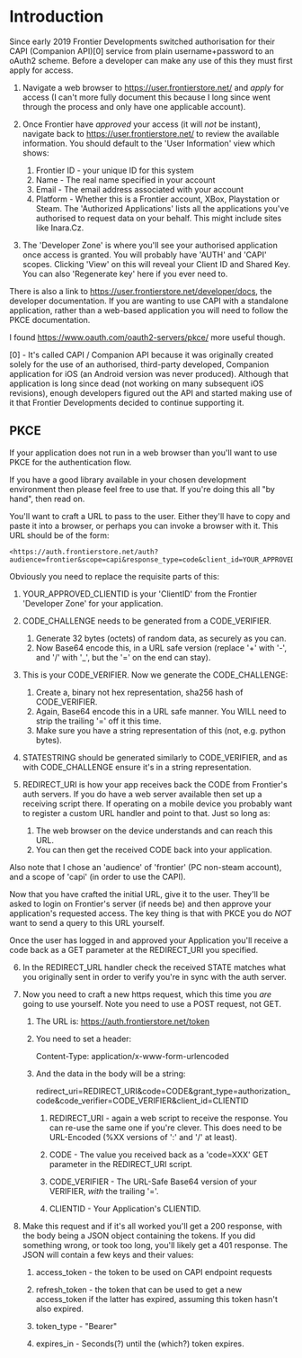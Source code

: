 Introduction
============

  Since early 2019 Frontier Developments switched authorisation for their CAPI (Companion API)[0] service from plain username+password to an oAuth2 scheme.
  Before a developer can make any use of this they must first apply for access.

1. Navigate a web browser to <https://user.frontierstore.net/> and *apply* for access (I can't more fully document this because I long since went through the process and only have one applicable account).
2. Once Frontier have *approved* your access (it will _not_ be instant), navigate back to <https://user.frontierstore.net/> to review the available information.  You should default to the 'User Information' view which shows:
	1. Frontier ID - your unique ID for this system
	2. Name - The real name specified in your account
	3. Email - The email address associated with your account
	4. Platform - Whether this is a Frontier account, XBox, Playstation or Steam.  The 'Authorized Applications' lists all the applications you've authorised to request data on your behalf.  This might include sites like Inara.Cz.  

3. The 'Developer Zone' is where you'll see your authorised application
once access is granted.  You will probably have 'AUTH' and 'CAPI' scopes.
Clicking 'View' on this will reveal your Client ID and Shared Key.
You can also 'Regenerate key' here if you ever need to.

 There is also a link to <https://user.frontierstore.net/developer/docs>,
the developer documentation.  If you are wanting to use CAPI with a
standalone application, rather than a web-based application you will
need to follow the PKCE documentation.

 I found <https://www.oauth.com/oauth2-servers/pkce/> more useful
though.
  
[0] - It's called CAPI / Companion API because it was originally created
solely for the use of an authorised, third-party developed, Companion
application for iOS (an Android version was never produced).  Although
that application is long since dead (not working on many subsequent iOS
revisions), enough developers figured out the API and started making use
of it that Frontier Developments decided to continue supporting it.

PKCE
----

  If your application does not run in a web browser than you'll want to
use PKCE for the authentication flow.

  If you have a good library available in your chosen development
environment then please feel free to use that.  If you're doing this all
"by hand", then read on.

  You'll want to craft a URL to pass to the user.  Either they'll have
to copy and paste it into a browser, or perhaps you can invoke a browser
with it.
  This URL should be of the form:

	<https://auth.frontierstore.net/auth?audience=frontier&scope=capi&response_type=code&client_id=YOUR_APPROVED_CLIENTID&code_challenge=CODE_CHALLENGE&code_challenge_method=S256&state=STATESTRING&redirect_uri=REDIRECT_URI>

  Obviously you need to replace the requisite parts of this:

1. YOUR_APPROVED_CLIENTID is your 'ClientID' from the Frontier
    'Developer Zone' for your application.
2. CODE_CHALLENGE needs to be generated from a CODE_VERIFIER.

	1. Generate 32 bytes (octets) of random data, as securely as you can.
	2. Now Base64 encode this, in a URL safe version (replace '+' with
      '-', and '/' with '_', but the '=' on the end can stay).

3. This is your CODE_VERIFIER.  Now we generate the CODE_CHALLENGE:

	1. Create a, binary not hex representation, sha256 hash of
      CODE_VERIFIER.
	2. Again, Base64 encode this in a URL safe manner.  You WILL need
     to strip the trailing '=' off it this time.
	3. Make sure you have a string representation of this (not, e.g.
      python bytes).

4. STATESTRING should be generated similarly to CODE_VERIFIER, and
    as with CODE_CHALLENGE ensure it's in a string representation.
5. REDIRECT_URI is how your app receives back the CODE from
    Frontier's auth servers.  If you do have a web server available then
    set up a receiving script there.  If operating on a mobile device
    you probably want to register a custom URL handler and point to
    that.  Just so long as:

	1. The web browser on the device understands and can reach this
       URL.
	2. You can then get the received CODE back into your application.

Also note that I chose an 'audience' of 'frontier' (PC non-steam
account), and a scope of 'capi' (in order to use the CAPI).

Now that you have crafted the initial URL, give it to the user.
They'll be asked to login on Frontier's server (if needs be) and then
approve your application's requested access.  The key thing is that with
PKCE you do *NOT* want to send a query to this URL yourself.

  Once the user has logged in and approved your Application you'll
receive a code back as a GET parameter at the REDIRECT_URI you
specified.

6. In the REDIRECT_URL handler check the received STATE matches what
    you originally sent in order to verify you're in sync with the auth
    server.

7. Now you need to craft a new https request, which this time you *are*
    going to use yourself.  Note you need to use a POST request, not
    GET.

	1. The URL is: <https://auth.frontierstore.net/token>

 	2. You need to set a header:

		Content-Type: application/x-www-form-urlencoded

	3. And the data in the body will be a string:

		redirect_uri=REDIRECT_URI&code=CODE&grant_type=authorization_code&code_verifier=CODE_VERIFIER&client_id=CLIENTID

		1. REDIRECT_URI - again a web script to receive the response.  You
       can re-use the same one if you're clever.  This does need to be
       URL-Encoded (%XX versions of ':' and '/' at least).

		2. CODE - The value you received back as a 'code=XXX' GET
       parameter in the REDIRECT_URI script.

		3. CODE_VERIFIER - The URL-Safe Base64 version of your VERIFIER,
       *with* the trailing '='.

		4. CLIENTID - Your Application's CLIENTID.

8. Make this request and if it's all worked you'll get a 200 response,
with the body being a JSON object containing the tokens.  If you
did something wrong, or took too long, you'll likely get a 401
response.
The JSON will contain a few keys and their values:
	1. access_token - the token to be used on CAPI endpoint requests

	2. refresh_token - the token that can be used to get a new
       access_token if the latter has expired, assuming this token hasn't
       also expired.

	3. token_type - "Bearer"

	4. expires_in - Seconds(?) until the (which?) token expires. 

